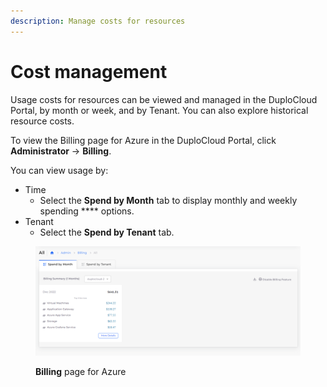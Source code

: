 ```yaml
---
description: Manage costs for resources
---
```


# Cost management

Usage costs for resources can be viewed and managed in the DuploCloud Portal, by month or week, and by Tenant. You can also explore historical resource costs.&#x20;

To view the Billing page for Azure in the DuploCloud Portal, click **Administrator** -> **Billing**. &#x20;

You can view usage by:

* Time
  * Select the **Spend by Month** tab to display monthly and weekly spending **** options. &#x20;
* Tenant
  * Select the **Spend by Tenant** tab.

<figure><img src="../../.gitbook/assets/Billing_Azure_1222.png" alt=""><figcaption><p><strong>Billing</strong> page for Azure</p></figcaption></figure>
